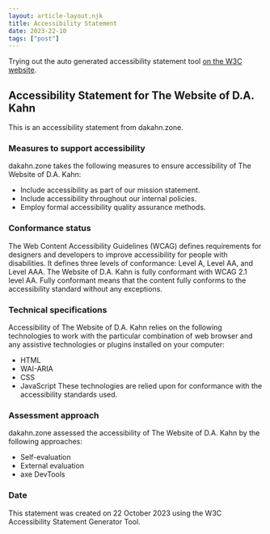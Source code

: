 ```yaml
---
layout: article-layout.njk
title: Accessibility Statement
date: 2023-22-10
tags: ["post"]
---
```


Trying out the auto generated accessibility statement tool [on the W3C
website](https://www.w3.org/WAI/planning/statements/generator/#create).

## Accessibility Statement for The Website of D.A. Kahn
This is an accessibility statement from dakahn.zone.

### Measures to support accessibility
dakahn.zone takes the following measures to ensure accessibility of The Website of D.A. Kahn:

- Include accessibility as part of our mission statement.
- Include accessibility throughout our internal policies.
- Employ formal accessibility quality assurance methods.

### Conformance status
The Web Content Accessibility Guidelines (WCAG) defines requirements for designers and developers to improve accessibility for people with disabilities. It defines three levels of conformance: Level A, Level AA, and Level AAA. The Website of D.A. Kahn is fully conformant with WCAG 2.1 level AA. Fully conformant means that the content fully conforms to the accessibility standard without any exceptions.

### Technical specifications
Accessibility of The Website of D.A. Kahn relies on the following technologies to work with the particular combination of web browser and any assistive technologies or plugins installed on your computer:

- HTML
- WAI-ARIA
- CSS
- JavaScript
These technologies are relied upon for conformance with the accessibility standards used.

### Assessment approach
dakahn.zone assessed the accessibility of The Website of D.A. Kahn by the following approaches:

- Self-evaluation
- External evaluation
- axe DevTools

### Date
This statement was created on 22 October 2023 using the W3C Accessibility Statement Generator Tool.
